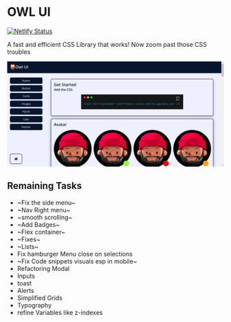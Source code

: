 # OWL UI

[![Netlify Status](https://api.netlify.com/api/v1/badges/402930b7-8701-4e9d-9098-19f2c2d527fc/deploy-status)](https://app.netlify.com/sites/owlui/deploys)

A fast and efficient CSS Library that works! Now zoom past those CSS troubles

![Screenshot](./assets/Screenshot.png)

## Remaining Tasks

- ~Fix the side menu~
- ~Nav Right menu~
- ~smooth scrolling~
- ~Add Badges~
- ~Flex container~
- ~Fixes~
- ~Lists~
- Fix hamburger Menu close on selections
- ~Fix Code snippets visuals esp in mobile~
- Refactoring Modal
- Inputs
- toast
- Alerts
- Simplified Grids
- Typography
- refine Variables like z-indexes
